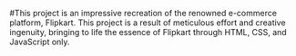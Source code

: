 #This project is an impressive recreation of the renowned e-commerce platform, Flipkart. This project is a result of meticulous effort and creative ingenuity, bringing to life the essence of Flipkart through HTML, CSS, and JavaScript only.

